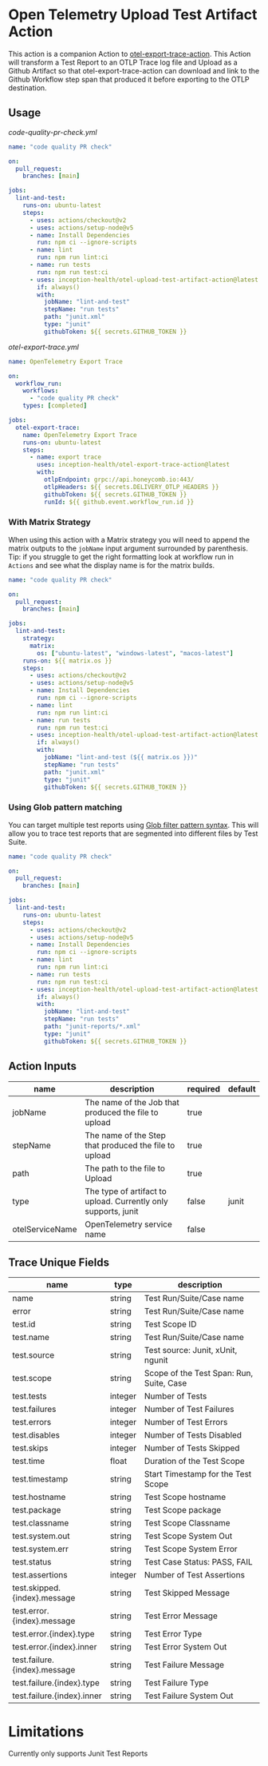 # Open Telemetry Upload Test Artifact Action

This action is a companion Action to [otel-export-trace-action](https://github.com/marketplace/actions/opentelemetry-export-trace). This Action will transform a Test Report to an OTLP Trace log file and Upload as a Github Artifact so that otel-export-trace-action can download and link to the Github Workflow step span that produced it before exporting to the OTLP destination.

## Usage

_code-quality-pr-check.yml_

```yaml
name: "code quality PR check"

on:
  pull_request:
    branches: [main]

jobs:
  lint-and-test:
    runs-on: ubuntu-latest
    steps:
      - uses: actions/checkout@v2
      - uses: actions/setup-node@v5
      - name: Install Dependencies
        run: npm ci --ignore-scripts
      - name: lint
        run: npm run lint:ci
      - name: run tests
        run: npm run test:ci
      - uses: inception-health/otel-upload-test-artifact-action@latest
        if: always()
        with:
          jobName: "lint-and-test"
          stepName: "run tests"
          path: "junit.xml"
          type: "junit"
          githubToken: ${{ secrets.GITHUB_TOKEN }}
```

_otel-export-trace.yml_

```yaml
name: OpenTelemetry Export Trace

on:
  workflow_run:
    workflows:
      - "code quality PR check"
    types: [completed]

jobs:
  otel-export-trace:
    name: OpenTelemetry Export Trace
    runs-on: ubuntu-latest
    steps:
      - name: export trace
        uses: inception-health/otel-export-trace-action@latest
        with:
          otlpEndpoint: grpc://api.honeycomb.io:443/
          otlpHeaders: ${{ secrets.DELIVERY_OTLP_HEADERS }}
          githubToken: ${{ secrets.GITHUB_TOKEN }}
          runId: ${{ github.event.workflow_run.id }}
```

### With Matrix Strategy

When using this action with a Matrix strategy you will need to append the matrix outputs to the `jobName` input argument surrounded by parenthesis. Tip: if you struggle to get the right formatting look at workflow run in `Actions` and see what the display name is for the matrix builds.

```yaml
name: "code quality PR check"

on:
  pull_request:
    branches: [main]

jobs:
  lint-and-test:
    strategy:
      matrix:
        os: ["ubuntu-latest", "windows-latest", "macos-latest"]
    runs-on: ${{ matrix.os }}
    steps:
      - uses: actions/checkout@v2
      - uses: actions/setup-node@v5
      - name: Install Dependencies
        run: npm ci --ignore-scripts
      - name: lint
        run: npm run lint:ci
      - name: run tests
        run: npm run test:ci
      - uses: inception-health/otel-upload-test-artifact-action@latest
        if: always()
        with:
          jobName: "lint-and-test (${{ matrix.os }})"
          stepName: "run tests"
          path: "junit.xml"
          type: "junit"
          githubToken: ${{ secrets.GITHUB_TOKEN }}
```

### Using Glob pattern matching

You can target multiple test reports using [Glob filter pattern syntax](https://docs.github.com/en/actions/using-workflows/workflow-syntax-for-github-actions#filter-pattern-cheat-sheet). This will allow you to trace test reports that are segmented into different files by Test Suite.

```yaml
name: "code quality PR check"

on:
  pull_request:
    branches: [main]

jobs:
  lint-and-test:
    runs-on: ubuntu-latest
    steps:
      - uses: actions/checkout@v2
      - uses: actions/setup-node@v5
      - name: Install Dependencies
        run: npm ci --ignore-scripts
      - name: lint
        run: npm run lint:ci
      - name: run tests
        run: npm run test:ci
      - uses: inception-health/otel-upload-test-artifact-action@latest
        if: always()
        with:
          jobName: "lint-and-test"
          stepName: "run tests"
          path: "junit-reports/*.xml"
          type: "junit"
          githubToken: ${{ secrets.GITHUB_TOKEN }}
```

## Action Inputs

| name            | description                                                    | required | default |
| --------------- | -------------------------------------------------------------- | -------- | ------- |
| jobName         | The name of the Job that produced the file to upload           | true     |         |
| stepName        | The name of the Step that produced the file to upload          | true     |         |
| path            | The path to the file to Upload                                 | true     |         |
| type            | The type of artifact to upload. Currently only supports, junit | false    | junit   |
| otelServiceName | OpenTelemetry service name                                     | false    |         |

## Trace Unique Fields

| name                         | type    | description                              |
| ---------------------------- | ------- | ---------------------------------------- |
| name                         | string  | Test Run/Suite/Case name                 |
| error                        | string  | Test Run/Suite/Case name                 |
| test.id                      | string  | Test Scope ID                            |
| test.name                    | string  | Test Run/Suite/Case name                 |
| test.source                  | string  | Test source: Junit, xUnit, ngunit        |
| test.scope                   | string  | Scope of the Test Span: Run, Suite, Case |
| test.tests                   | integer | Number of Tests                          |
| test.failures                | integer | Number of Test Failures                  |
| test.errors                  | integer | Number of Test Errors                    |
| test.disables                | integer | Number of Tests Disabled                 |
| test.skips                   | integer | Number of Tests Skipped                  |
| test.time                    | float   | Duration of the Test Scope               |
| test.timestamp               | string  | Start Timestamp for the Test Scope       |
| test.hostname                | string  | Test Scope hostname                      |
| test.package                 | string  | Test Scope package                       |
| test.classname               | string  | Test Scope Classname                     |
| test.system.out              | string  | Test Scope System Out                    |
| test.system.err              | string  | Test Scope System Error                  |
| test.status                  | string  | Test Case Status: PASS, FAIL             |
| test.assertions              | integer | Number of Test Assertions                |
| test.skipped.{index}.message | string  | Test Skipped Message                     |
| test.error.{index}.message   | string  | Test Error Message                       |
| test.error.{index}.type      | string  | Test Error Type                          |
| test.error.{index}.inner     | string  | Test Error System Out                    |
| test.failure.{index}.message | string  | Test Failure Message                     |
| test.failure.{index}.type    | string  | Test Failure Type                        |
| test.failure.{index}.inner   | string  | Test Failure System Out                  |

# Limitations

Currently only supports Junit Test Reports
